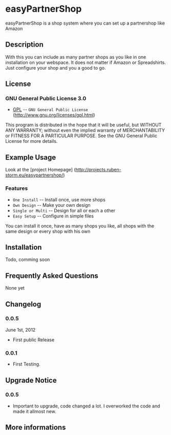 easyPartnerShop
===============

easyPartnerShop is a shop system where you can set up a partnershop like Amazon

Description
--------------

With this you can include as many partner shops as you like in one installation 
on your webspace. It does not matter if Amazon or Spreadshirts. Just configure 
your shop and you a good to go.


License
--------------

### GNU General Public License 3.0


* [GPL](http://www.gnu.org/licenses/gpl.html) -- `GNU General Public License` (http://www.gnu.org/licenses/gpl.html)

This program is distributed in the hope that it will be useful,
but WITHOUT ANY WARRANTY; without even the implied warranty of
MERCHANTABILITY or FITNESS FOR A PARTICULAR PURPOSE.  See the
GNU General Public License for more details.


Example Usage
--------------

Look at the [project Homepage] (http://projects.ruben-storm.eu/easypartnershop/)




### Features

* `One Install` -- Install once, use more shops
* `Own Design` -- Make your own design
* `Single or Multi` -- Design for all or each a other 
* `Easy Setup` -- Configure in simple files 


You can install it once, have as many shops you like, all shops with the same 
design or every shop with his own



Installation
--------------

[Blog]: http://projects.ruben-storm.eu/easypartnershop/
Todo, comming soon





Frequently Asked Questions
--------------
None yet




Changelog
--------------

### 0.0.5
June 1st, 2012
 * First public Release

### 0.0.1

* First Testing.



Upgrade Notice
--------------

### 0.0.5

* Important to upgrade, code changed a lot. I overworked the code and 
made it allmost new.



More informations
------------

[Blog]: http://projects.ruben-storm.eu/easypartnershop/
[GNU General Public License]: http://www.gnu.org/licenses/gpl.html


